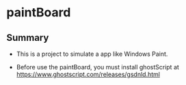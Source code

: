 # paintBoard

## Summary
- This is a project to simulate a app like Windows Paint.

-  Before use the paintBoard, you must install ghostScript at https://www.ghostscript.com/releases/gsdnld.html

